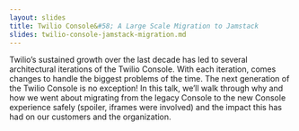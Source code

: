 ```yaml
---
layout: slides
title: Twilio Console&#58; A Large Scale Migration to Jamstack
slides: twilio-console-jamstack-migration.md
---
```


Twilio’s sustained growth over the last decade has led to several architectural iterations of the Twilio Console. With each iteration, comes changes to handle the biggest problems of the time. The next generation of the Twilio Console is no exception! In this talk, we’ll walk through why and how we went about migrating from the legacy Console to the new Console experience safely (spoiler, iframes were involved) and the impact this has had on our customers and the organization.
